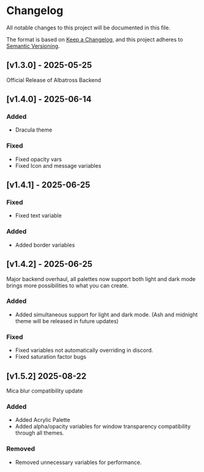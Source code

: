# Changelog

All notable changes to this project will be documented in this file.

The format is based on [Keep a Changelog](https://keepachangelog.com/en/1.0.0/),
and this project adheres to [Semantic Versioning](https://semver.org/spec/v2.0.0.html).

## [v1.3.0] - 2025-05-25

Official Release of Albatross Backend

## [v1.4.0] - 2025-06-14

### Added

- Dracula theme
  
### Fixed

- Fixed opacity vars
- Fixed Icon and message variables


## [v1.4.1] - 2025-06-25

### Fixed
- Fixed text variable


### Added
- Added border variables

## [v1.4.2] - 2025-06-25
Major backend overhaul, all palettes now support both light and dark mode brings more possibilities to what you can create.

### Added
- Added simultaneous support for light and dark mode. (Ash and midnight theme will be released in future updates)

### Fixed
- Fixed variables not automatically overriding in discord.
- Fixed saturation factor bugs

## [v1.5.2] 2025-08-22
Mica blur compatibility update

### Added
- Added Acrylic Palette
- Added alpha/opacity variables for window transparency compatibility through all themes.

### Removed
- Removed unnecessary variables for performance.
